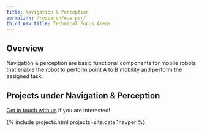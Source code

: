 ```yaml
---
title: Navigation & Perception
permalink: /research/nav-per/
third_nav_title: Technical Focus Areas
---
```

## Overview  
Navigation & perception are basic functional components for mobile robots that enable the robot to perform point A to B mobility and perform the assigned task.

## Projects under Navigation & Perception

[Get in touch with us](/contact-us/) if you are interested!

{% include projects.html projects=site.data.1navper %}